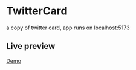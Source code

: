 # TwitterCard
a copy of twitter card, app runs on localhost:5173

## Live preview
[Demo](https://abdelkadermkd.github.io/TwitterCard/)

